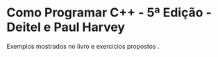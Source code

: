 # Como Programar C++ - 5ª Edição - Deitel e Paul Harvey

Exemplos mostrados no livro e exercicios propostos .

